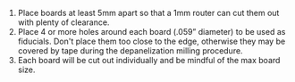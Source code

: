 1. Place boards at least 5mm apart so that a 1mm router can cut them out with plenty of clearance.
2. Place 4 or more holes around each board (.059” diameter) to be used as fiducials. Don't place them too close to the edge, otherwise they may be covered by tape during the depanelization milling procedure.
3. Each board will be cut out individually and be mindful of the max board size.
